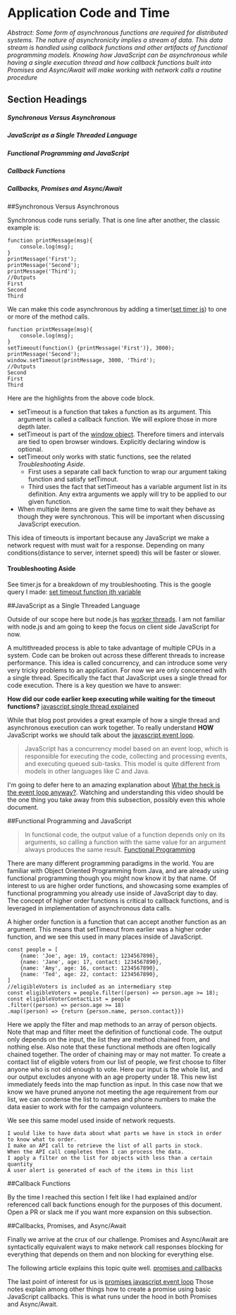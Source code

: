 # Application Code and Time

*Abstract: Some form of asynchronous functions are required for distributed systems. The nature of asynchronicity
 implies a stream of data. This data stream is handled using callback functions and other artifacts of functional
 programming models. Knowing how JavaScript can be asynchronous while having a single execution thread and how callback
 functions built into Promises and Async/Await will make working with network calls a routine procedure* 

## Section Headings

##### Synchronous Versus Asynchronous

##### JavaScript as a Single Threaded Language

##### Functional Programming and JavaScript

##### Callback Functions

##### Callbacks, Promises and Async/Await

##Synchronous Versus Asynchronous

Synchronous code runs serially. That is one line after another, the classic example is:
```
function printMessage(msg){
    console.log(msg);
}
printMessage('First');
printMessage('Second');
printMessage('Third');
//Outputs
First
Second
Third
```
We can make this code asynchronous by adding a timer([set timer js](https://www.w3schools.com/js/js_timing.asp)) 
to one or more of the method calls.
```
function printMessage(msg){
    console.log(msg);
}
setTimeout(function() {printMessage('First')}, 3000);
printMessage('Second');
window.setTimeout(printMessage, 3000, 'Third');
//Outputs
Second
First
Third
```
Here are the highlights from the above code block.
* setTimeout is a function that takes a function as its argument. This argument is called a callback function.
We will explore those in more depth later.
* setTimeout is part of the [window object](https://www.w3schools.com/jsref/obj_window.asp). Therefore timers and
intervals are tied to open browser windows. Explicitly declaring window is optional.
* setTimeout only works with static functions, see the related *Troubleshooting Aside*.
    * First uses a separate call back function to wrap our argument taking function and satisfy setTimout.
    * Third uses the fact that setTimeout has a variable argument list in its definition. Any extra arguments we apply
    will try to be applied to our given function.
* When multiple items are given the same time to wait they behave as though they were synchronous. This will be important
when discussing JavaScript execution.

This idea of timeouts is important because any JavaScript we make a network request with must wait for a response.
Depending on many conditions(distance to server, internet speed) this will be faster or slower.

#### Troubleshooting Aside

See timer.js for a breakdown of my troubleshooting. This is the google query I made: 
[set timeout function ith variable](https://electrictoolbox.com/javascript-settimeout-variable-parameters/)

##JavaScript as a Single Threaded Language

Outside of our scope here but node.js has 
[worker threads](https://blog.logrocket.com/node-js-multithreading-what-are-worker-threads-and-why-do-they-matter-48ab102f8b10/).
I am not familiar with node.js and am going to keep the focus on client side JavaScript for now.

A multithreaded process is able to take advantage of multiple CPUs in a system. Code can be broken out across these 
different threads to increase performance. This idea is called concurrency, and can introduce some very very tricky
problems to an application. For now we are only concerned with a single thread. Specifically the fact that JavaScript
uses a single thread for code execution. There is a key question we have to answer:

**How did our code earlier keep executing while waiting for the timeout functions?**
[javascript single thread explained](https://www.sohamkamani.com/blog/2016/03/14/wrapping-your-head-around-async-programming/)

While that blog post provides a great example of how a single thread and asynchronous execution can work together. To 
really understand **HOW** JavaScript works we should talk about the 
[javascript event loop](https://developer.mozilla.org/en-US/docs/Web/JavaScript/EventLoop).

>JavaScript has a concurrency model based on an event loop, which is responsible for executing the code, collecting and 
>processing events, and executing queued sub-tasks. This model is quite different from models in other languages 
>like C and Java.

I'm going to defer here to an amazing explanation about
[What the heck is the event loop anyway?](https://www.youtube.com/watch?v=8aGhZQkoFbQ). Watching and understanding this
video should be the one thing you take away from this subsection, possibly even this whole document.

##Functional Programming and JavaScript

>In functional code, the output value of a function depends only on its arguments, so calling a function with the 
>same value for an argument always produces the same result.
>[Functional Programming](https://en.wikipedia.org/wiki/Functional_programming)

There are many different programming paradigms in the world. You are familiar with Object Oriented Programming from Java,
and are already using functional programming though you might now know it by that name. Of interest to us are higher
order functions, and showcasing some examples of functional programming you already use inside of JavaScript day to day.
The concept of higher order functions is critical to callback functions, and is leveraged in implementation of
asynchronous data calls.

A higher order function is a function that can accept another function as an argument. This means that setTimeout from
earlier was a higher order function, and we see this used in many places inside of JavaScript.
```
const people = [
    {name: 'Joe', age: 19, contact: 1234567890},
    {name: 'Jane', age: 17, contact: 1234567890},
    {name: 'Amy', age: 16, contact: 1234567890},
    {name: 'Ted', age: 22, contact: 1234567890},
]
//eligibleVoters is included as an intermediary step
const eligibleVoters = people.filter((person) => person.age >= 18);
const eligibleVoterContactList = people
.filter((person) => person.age >= 18)
.map((person) => {return {person.name, person.contact}})
```
Here we apply the filter and map methods to an array of person objects. Note that map and filter meet the definition of
functional code. The output only depends on the input, the list they are method chained from, and nothing else.
Also note that these functional methods are often logically chained together. The order of chaining may or may not matter.
To create a contact list of eligible voters from our list of people, we first choose to filter anyone who is not old
enough to vote. Here our input is the whole list, and our output excludes anyone with an age property under 18. This
new list immediately feeds into the map function as input. In this case now that we know we have pruned anyone not 
meeting the age requirement from our list, we can condense the list to names and phone numbers to make the data easier
to work with for the campaign volunteers.

We see this same model used inside of network requests.
```
I would like to have data about what parts we have in stock in order to know what to order.
I make an API call to retrieve the list of all parts in stock.
When the API call completes then I can process the data.
I apply a filter on the list for objects with less than a certain quantity
A user alert is generated of each of the items in this list
```
##Callback Functions

By the time I reached this section I felt like I had explained and/or referenced call back functions enough for the 
purposes of this document. Open a PR or slack me if you want more expansion on this subsection. 

##Callbacks, Promises, and Async/Await

Finally we arrive at the crux of our challenge. Promises and Async/Await are syntactically equivalent ways to make 
network call responses blocking for everything that depends on them and non blocking for everything else. 

The following article explains this topic quite well.
[promises and callbacks](https://scotch.io/courses/10-need-to-know-javascript-concepts/callbacks-promises-and-async)

The last point of interest for us is [promises javascript event loop](https://developer.mozilla.org/en-US/docs/Web/JavaScript/Guide/Using_promises)
Those notes explain among other things how to create a promise using basic JavaScript callbacks. This is what runs
under the hood in both Promises and Async/Await.

